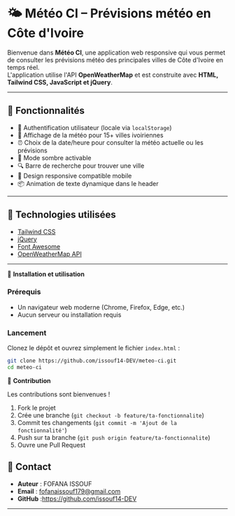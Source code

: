 # 🌤️ Météo CI – Prévisions météo en Côte d'Ivoire

Bienvenue dans **Météo CI**, une application web responsive qui vous permet de consulter les prévisions météo des principales villes de Côte d'Ivoire en temps réel.  
L'application utilise l'API **OpenWeatherMap** et est construite avec **HTML, Tailwind CSS, JavaScript et jQuery**.

---

## 🧩 Fonctionnalités

- 🔐 Authentification utilisateur (locale via `localStorage`)
- 📍 Affichage de la météo pour 15+ villes ivoiriennes
- ⏰ Choix de la date/heure pour consulter la météo actuelle ou les prévisions
- 🌙 Mode sombre activable
- 🔍 Barre de recherche pour trouver une ville
- 📱 Design responsive compatible mobile
- 📦 Animation de texte dynamique dans le header

---

## 🔧 Technologies utilisées

- [Tailwind CSS](https://tailwindcss.com/)
- [jQuery](https://jquery.com/)
- [Font Awesome](https://fontawesome.com/)
- [OpenWeatherMap API](https://openweathermap.org/api)

---

🚀 **Installation et utilisation**

### Prérequis
- Un navigateur web moderne (Chrome, Firefox, Edge, etc.)
- Aucun serveur ou installation requis

### Lancement
Clonez le dépôt et ouvrez simplement le fichier `index.html` :

```bash
git clone https://github.com/issouf14-DEV/meteo-ci.git
cd meteo-ci
```
🤝 **Contribution**

Les contributions sont bienvenues !

1. Fork le projet
2. Crée une branche (`git checkout -b feature/ta-fonctionnalite`)
3. Commit tes changements (`git commit -m 'Ajout de la fonctionnalité'`)
4. Push sur ta branche (`git push origin feature/ta-fonctionnalite`)
5. Ouvre une Pull Request
## 📧 Contact

- **Auteur** : FOFANA ISSOUF
- **Email** : fofanaissouf179@gmail.com
- **GitHub** :https://github.com/issouf14-DEV

---

